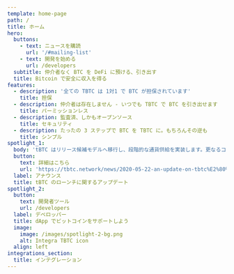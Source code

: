 ```yaml
---
template: home-page
path: /
title: ホーム
hero:
  buttons:
    - text: ニュースを購読
      url: '/#mailing-list'
    - text: 開発を始める
      url: /developers
  subtitle: 仲介者なく BTC を DeFi に預ける、引き出す
  title: Bitcoin で安全に収入を得る
features:
  - description: '全ての TBTC は 1対1 で BTC が担保されています'
    title: 担保
  - description: 仲介者は存在しません - いつでも TBTC で BTC を引き出せます
    title: パーミッションレス
  - description: 監査済、しかもオープンソース
    title: セキュリティ
  - description: たったの 3 ステップで BTC を TBTC に。もちろんその逆も
    title: シンプル
spotlight_1:
  body: 'tBTC はリリース候補モデルへ移行し、段階的な通貨供給を実装します。更なるコード監査と10倍のバグ報奨金プログラムを含む、警備体勢の拡充を行います'
  button:
    text: 詳細はこちら
    url: 'https://tbtc.network/news/2020-05-22-an-update-on-tbtc%E2%80%99s-launch/'
  label: アナウンス
  title: tBTC のローンチに関するアップデート
spotlight_2:
  button:
    text: 開発者ツール
    url: /developers
  label: デベロッパー
  title: dApp でビットコインをサポートしよう
  image:
    image: /images/spotlight-2-bg.png
    alt: Integra TBTC icon
  align: left
integrations_section:
  title: インテグレーション
---
```


